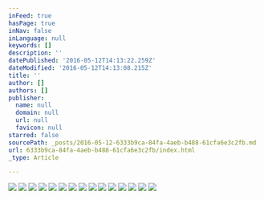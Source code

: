 ```yaml
---
inFeed: true
hasPage: true
inNav: false
inLanguage: null
keywords: []
description: ''
datePublished: '2016-05-12T14:13:22.259Z'
dateModified: '2016-05-12T14:13:08.215Z'
title: ''
author: []
authors: []
publisher:
  name: null
  domain: null
  url: null
  favicon: null
starred: false
sourcePath: _posts/2016-05-12-6333b9ca-84fa-4aeb-b488-61cfa6e3c2fb.md
url: 6333b9ca-84fa-4aeb-b488-61cfa6e3c2fb/index.html
_type: Article

---
```

![](https://the-grid-user-content.s3-us-west-2.amazonaws.com/0d3e4ddf-db3d-4915-ad3e-28fe81c47955.jpg)
![](https://the-grid-user-content.s3-us-west-2.amazonaws.com/fd76e50b-8318-40c0-8a85-b75e819e1990.jpg)
![](https://the-grid-user-content.s3-us-west-2.amazonaws.com/1a07df49-6d42-4228-a144-956b1f9a59d7.jpg)
![](https://the-grid-user-content.s3-us-west-2.amazonaws.com/5f52acf5-5e50-42fe-9516-bebffe618f4b.jpg)
![](https://the-grid-user-content.s3-us-west-2.amazonaws.com/663cb356-0a48-4b05-a6aa-e824e7a7bcd3.jpg)
![](https://the-grid-user-content.s3-us-west-2.amazonaws.com/08a10ccb-79ac-4dff-9ddb-b8a72209cbb9.jpg)
![](https://the-grid-user-content.s3-us-west-2.amazonaws.com/a6d9957f-5b95-4076-abbb-08307579566a.jpg)
![](https://the-grid-user-content.s3-us-west-2.amazonaws.com/87210127-0fd2-45ae-8423-ac0fcacff66d.jpg)
![](https://the-grid-user-content.s3-us-west-2.amazonaws.com/36bce79c-fab5-4604-a95e-734add9774df.jpg)
![](https://the-grid-user-content.s3-us-west-2.amazonaws.com/47f088a0-2137-4f35-ab9f-297bb0795771.jpg)
![](https://the-grid-user-content.s3-us-west-2.amazonaws.com/b40a5654-1d64-43b0-9990-509f846be57e.jpg)
![](https://the-grid-user-content.s3-us-west-2.amazonaws.com/83320723-ff27-4c83-b121-3f81753a840e.jpg)
![](https://the-grid-user-content.s3-us-west-2.amazonaws.com/2fabb02c-961a-4661-8918-36d8d82b8bec.jpg)
![](https://the-grid-user-content.s3-us-west-2.amazonaws.com/d3b88bba-4b1c-4826-9162-ad45d28f7465.jpg)
![](https://the-grid-user-content.s3-us-west-2.amazonaws.com/426f4d4e-c37d-44fb-b4fd-a31b260708da.jpg)